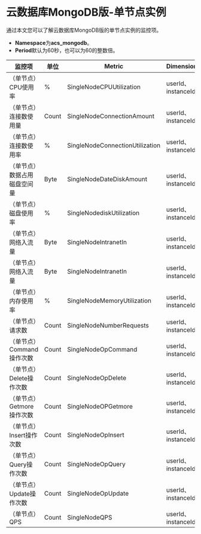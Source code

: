 # 云数据库MongoDB版-单节点实例

通过本文您可以了解云数据库MongoDB版的单节点实例的监控项。

-   **Namespace**为**acs\_mongodb**。
-   **Period**默认为60秒，也可以为60的整数倍。

|监控项|单位|Metric|Dimensions|Statistics|
|---|--|------|----------|----------|
|（单节点）CPU使用率|%|SingleNodeCPUUtilization|userId、instanceId|Average|
|（单节点）连接数使用量|Count|SingleNodeConnectionAmount|userId、instanceId|Average|
|（单节点）连接数使用率|%|SingleNodeConnectionUtilization|userId、instanceId|Average|
|（单节点）数据占用磁盘空间量|Byte|SingleNodeDateDiskAmount|userId、instanceId|Average|
|（单节点）磁盘使用率|%|SingleNodediskUtilization|userId、instanceId|Average|
|（单节点）网络入流量|Byte|SingleNodeIntranetIn|userId、instanceId|Average|
|（单节点）网络入流量|Byte|SingleNodeIntranetIn|userId、instanceId|Average|
|（单节点）内存使用率|%|SingleNodeMemoryUtilization|userId、instanceId|Average|
|（单节点）请求数|Count|SingleNodeNumberRequests|userId、instanceId|Average|
|（单节点）Command操作次数|Count|SingleNodeOpCommand|userId、instanceId|Average|
|（单节点）Delete操作次数|Count|SingleNodeOpDelete|userId、instanceId|Average|
|（单节点）Getmore操作次数|Count|SingleNodeOPGetmore|userId、instanceId|Average|
|（单节点）Insert操作次数|Count|SingleNodeOpInsert|userId、instanceId|Average|
|（单节点）Query操作次数|Count|SingleNodeOpQuery|userId、instanceId|Average|
|（单节点）Update操作次数|Count|SingleNodeOpUpdate|userId、instanceId|Average|
|（单节点）QPS|Count|SingleNodeQPS|userId、instanceId|Average|

